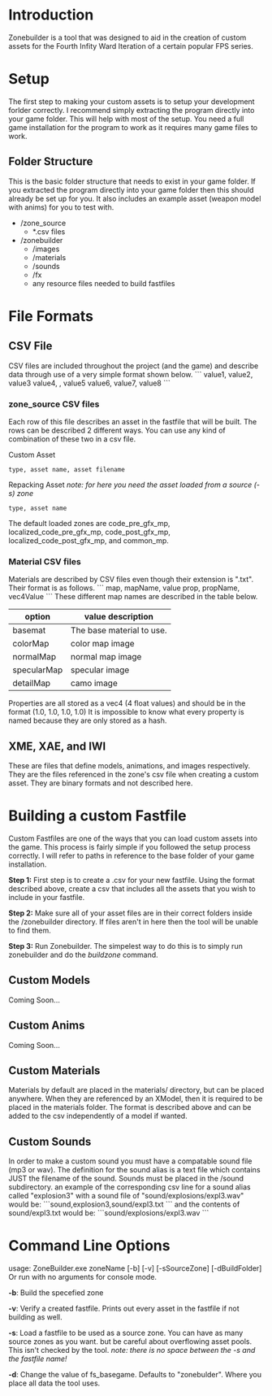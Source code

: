 <h1>Introduction</h1>
Zonebuilder is a tool that was designed to aid in the creation of custom assets for the Fourth Infity Ward Iteration of a certain popular FPS series.  

<h1>Setup</h1>
The first step to making your custom assets is to setup your development forlder correctly.  I recommend simply extracting the program directly into your game folder.  This will help with most of the setup.  You need a full game installation for the program to work as it requires many game files to work.

<h2>Folder Structure</h2>
This is the basic folder structure that needs to exist in your game folder.  If you extracted the program directly into your game folder then this should already be set up for you. It also includes an example asset (weapon model with anims) for you to test with.

+ /zone_source
    + *.csv files
+ /zonebuilder
    + /images
    + /materials
    + /sounds
    + /fx
    + any resource files needed to build fastfiles
    
<h1>File Formats</h1>
<h2>CSV File</h2>
CSV files are included throughout the project (and the game) and describe data through use of a very simple format shown below.
```
value1, value2, value3
value4, , value5
value6, value7, value8
```
<h3>zone_source CSV files</h3>
Each row of this file describes an asset in the fastfile that will be built. The rows can be described 2 different ways.  You can use any kind of combination of these two in a csv file.

Custom Asset
```
type, asset name, asset filename
```

Repacking Asset *note: for here you need the asset loaded from a source (-s) zone*
```
type, asset name
```

The default loaded zones are code_pre_gfx_mp, localized_code_pre_gfx_mp, code_post_gfx_mp, localized_code_post_gfx_mp, and common_mp.

<h3>Material CSV files</h3>
Materials are described by CSV files even though their extension is ".txt".  Their format is as follows.
```
map, mapName, value
prop, propName, vec4Value
```
These different map names are described in the table below.

| option | value description |
| ------ | ----------------- |
| basemat | The base material to use. |
| colorMap | color map image | 
| normalMap | normal map image | 
| specularMap | specular image | 
| detailMap | camo image | 

Properties are all stored as a vec4 (4 float values) and should be in the format (1.0, 1.0, 1.0, 1.0)
It is impossible to know what every property is named because they are only stored as a hash.

<h2>XME, XAE, and IWI</h2>
These are files that define models, animations, and images respectively. They are the files referenced in the zone's csv file when creating a custom asset. They are binary formats and not described here.

<h1>Building a custom Fastfile</h1>
Custom Fastfiles are one of the ways that you can load custom assets into the game.  This process is fairly simple if you followed the setup process correctly.  I will refer to paths in reference to the base folder of your game installation.

__Step 1:__
First step is to create a .csv for your new fastfile.  Using the format described above, create a csv that includes all the assets that you wish to include in your fastfile.

__Step 2:__
Make sure all of your asset files are in their correct folders inside the /zonebuilder directory.  If files aren't in here then the tool will be unable to find them.

__Step 3:__
Run Zonebuilder.  The simpelest way to do this is to simply run zonebuilder and do the *buildzone* command.

<h2>Custom Models</h2>
Coming Soon...
<h2>Custom Anims</h2>
Coming Soon...
<h2>Custom Materials</h2>
Materials by default are placed in the materials/ directory, but can be placed anywhere.  When they are referenced by an XModel, then it is required to be placed in the materials folder.  The format is described above and can be added to the csv independently of a model if wanted.
<h2>Custom Sounds</h2>
In order to make a custom sound you must have a compatable sound file (mp3 or wav).
The definition for the sound alias is a text file which contains JUST the filename of the sound.
Sounds must be placed in the /sound subdirectory.
an example of the corresponding csv line for a sound alias called "explosion3" with a sound file of "sound/explosions/expl3.wav" would be:
```sound,explosion3,sound/expl3.txt ```
and the contents of sound/expl3.txt would be:
```sound/explosions/expl3.wav ```


<h1>Command Line Options</h1>
usage: ZoneBuilder.exe zoneName [-b] [-v] [-sSourceZone] [-dBuildFolder]
Or run with no arguments for console mode.

__-b__: Build the specefied zone

__-v__: Verify a created fastfile. Prints out every asset in the fastfile if not building as well.

__-s__: Load a fastfile to be used as a source zone. You can have as many source zones as you want. but be careful about overflowing asset pools. This isn't checked by the tool. *note: there is no space between the -s and the fastfile name!*

__-d__: Change the value of fs_basegame. Defaults to "zonebulder".  Where you place all data the tool uses.
